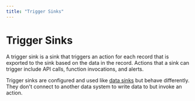 ```yaml
---
title: "Trigger Sinks"
---
```



# Trigger Sinks

A trigger sink is a sink that triggers an action for each record that is exported to the sink based on the data in the record. Actions that a sink can trigger include API calls, function invocations, and alerts.



Trigger sinks are configured and used like [data sinks](overview) but behave differently. They don't connect to another data system to write data to but invoke an action.


